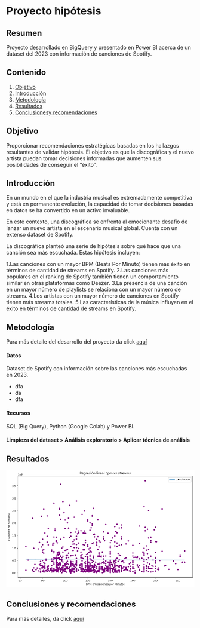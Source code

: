 # Proyecto hipótesis

## Resumen
Proyecto desarrollado en BigQuery y presentado en Power BI acerca de un dataset del 2023 con información de canciones de Spotify.

## Contenido
1. [Objetivo]()
2. [Introducción]()
3. [Metodología]()
4. [Resultados]()
5. [Conclusionesy recomendaciones]()

## Objetivo 
Proporcionar recomendaciones estratégicas basadas en los hallazgos resultantes de validar hipótesis. El objetivo es que la discográfica y el nuevo artista puedan tomar decisiones informadas que aumenten sus posibilidades de conseguir el “éxito”.

## Introducción
En un mundo en el que la industria musical es extremadamente competitiva y está en permanente evolución, la capacidad de tomar decisiones basadas en datos se ha convertido en un activo invaluable.

En este contexto, una discográfica se enfrenta al emocionante desafío de lanzar un nuevo artista en el escenario musical global. Cuenta con un extenso dataset de Spotify.

La discográfica planteó una serie de hipótesis sobre qué hace que una canción sea más escuchada. Estas hipótesis incluyen:

1.Las canciones con un mayor BPM (Beats Por Minuto) tienen más éxito en términos de cantidad de streams en Spotify.
2.Las canciones más populares en el ranking de Spotify también tienen un comportamiento similar en otras plataformas como Deezer.
3.La presencia de una canción en un mayor número de playlists se relaciona con un mayor número de streams.
4.Los artistas con un mayor número de canciones en Spotify tienen más streams totales.
5.Las características de la música influyen en el éxito en términos de cantidad de streams en Spotify.

## Metodología

Para más detalle del desarrollo del proyecto da click [aquí](https://colab.research.google.com/drive/167ST72UdpPPgN4-55t6nm5Ds1Ib7nKEr?usp=sharing)

#### Datos
Dataset de Spotify con información sobre las canciones más escuchadas en 2023.
* dfa
* da
* dfa

#### Recursos
SQL (Big Query), Python (Google Colab) y Power BI.

#### Limpieza del dataset > Análisis exploratorio > Aplicar técnica de análisis 

## Resultados

![](https://github.com/YazminJoandi/proyecto-hipotesis/blob/main/hipotesis1.png)


## Conclusiones y recomendaciones

Para más detalles, da click [aquí]()

